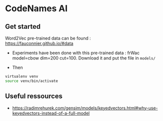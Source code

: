 
# CodeNames AI

## Get started

Word2Vec pre-trained data can be found : <https://fauconnier.github.io/#data>

* Experiments have been done with this pre-trained data :  frWac model=cbow dim=200 cut=100. Download it and put the file in `models/`

* Then

```bash
virtualenv venv
source venv/bin/activate

```

## Useful ressources

* <https://radimrehurek.com/gensim/models/keyedvectors.html#why-use-keyedvectors-instead-of-a-full-model>
